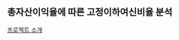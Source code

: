 ## 총자산이익율에 따른 고정이하여신비율 분석

<a href="https://parkubin.notion.site/1dcf87fec6894906b15fe9ac9d817b59">프로젝트 소개</a>
